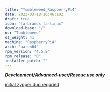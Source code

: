 ```yaml
---
title: "Tumbleweed_RaspberryPi4"
date: 2023-03-18T16:46:10Z
draft: true
icon: "fa-brands fa-linux"
download-base: "/"
os: "Tumbleweed"
os_weight: 41
machine: "RaspberryPi4"
arch: "aarch64"
rpm_version: "4.5.8"
rpm_release: "0"
installer_patch: ""
---
```


***Development/Advanced-user/Rescue use only***

[initial zypper dup requried](https://github.com/rockstor/rockstor-website/issues/71)